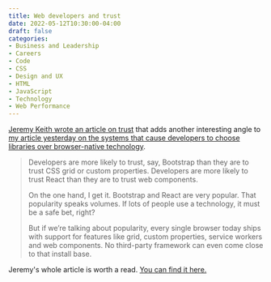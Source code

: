 ```yaml
---
title: Web developers and trust
date: 2022-05-12T10:30:00-04:00
draft: false
categories:
- Business and Leadership
- Careers
- Code
- CSS
- Design and UX
- HTML
- JavaScript
- Technology
- Web Performance
---
```


[Jeremy Keith wrote an article on trust](https://adactio.com/journal/19021) that adds another interesting angle to [my article yesterday on the systems that cause developers to choose libraries over browser-native technology](/are-developers-lazy/).

> Developers are more likely to trust, say, Bootstrap than they are to trust CSS grid or custom properties. Developers are more likely to trust React than they are to trust web components.
> 
> On the one hand, I get it. Bootstrap and React are very popular. That popularity speaks volumes. If lots of people use a technology, it must be a safe bet, right?
> 
> But if we’re talking about popularity, every single browser today ships with support for features like grid, custom properties, service workers and web components. No third-party framework can even come close to that install base.

Jeremy's whole article is worth a read. [You can find it here.](https://adactio.com/journal/19021)